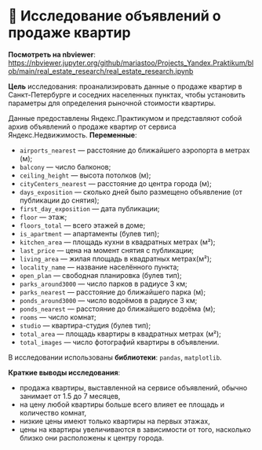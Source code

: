 # 🔑 Исследование объявлений о продаже квартир

**Посмотреть на nbviewer**: https://nbviewer.jupyter.org/github/mariastoo/Projects_Yandex.Praktikum/blob/main/real_estate_research/real_estate_research.ipynb

**Цель** исследования: проанализировать данные о продаже квартир в Санкт-Петербурге и соседних населенных пунктах, чтобы установить параметры для определения рыночной стоимости квартиры.

Данные предоставлены Яндекс.Практикумом и представляют собой архив объявлений о продаже квартир от сервиса Яндекс.Недвижимость. **Переменные**:
- `airports_nearest` — расстояние до ближайшего аэропорта в метрах (м);
- `balcony` — число балконов;
- `ceiling_height` — высота потолков (м);
- `cityCenters_nearest` — расстояние до центра города (м);
- `days_exposition` — сколько дней было размещено объявление (от публикации до снятия);
- `first_day_exposition` — дата публикации;
- `floor` — этаж;
- `floors_total` — всего этажей в доме;
- `is_apartment` — апартаменты (булев тип);
- `kitchen_area` — площадь кухни в квадратных метрах (м²);
- `last_price` — цена на момент снятия с публикации;
- `living_area` — жилая площадь в квадратных метрах(м²);
- `locality_name` — название населённого пункта;
- `open_plan` — свободная планировка (булев тип);
- `parks_around3000` — число парков в радиусе 3 км;
- `parks_nearest` — расстояние до ближайшего парка (м);
- `ponds_around3000` — число водоёмов в радиусе 3 км;
- `ponds_nearest` — расстояние до ближайшего водоёма (м);
- `rooms` — число комнат;
- `studio` — квартира-студия (булев тип);
- `total_area` — площадь квартиры в квадратных метрах (м²);
- `total_images` — число фотографий квартиры в объявлении.

В исследовании использованы **библиотеки**: `pandas`, `matplotlib`.

**Краткие выводы исследования**:
- продажа квартиры, выставленной на сервисе объявлений, обычно занимает от 1.5 до 7 месяцев,
- на цену любой квартиры больше всего влияет ее площадь и количество комнат,
- низкие цены имеют только квартиры на первых этажах,
- цены на квартиры увеличиваются в зависимости от того, насколько близко они расположены к центру города.